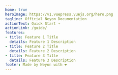 ```yaml
---
home: true
heroImage: https://v1.vuepress.vuejs.org/hero.png
tagline: Official Neyon Documentation
actionText: Quick Start →
actionLink: /guide/
features:
- title: Feature 1 Title
  details: Feature 1 Description
- title: Feature 2 Title
  details: Feature 2 Description
- title: Feature 3 Title
  details: Feature 3 Description
footer: Made by Neyon with ❤️
---
```

